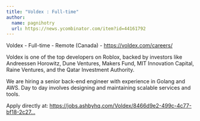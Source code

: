 ```yaml
---
title: "Voldex : Full-time"
author:
  name: pagnihotry
  url: https://news.ycombinator.com/item?id=44161792
---
```

Voldex - Full-time - Remote (Canada) - <a href="https:&#x2F;&#x2F;voldex.com&#x2F;careers&#x2F;" rel="nofollow">https:&#x2F;&#x2F;voldex.com&#x2F;careers&#x2F;</a>

Voldex is one of the top developers on Roblox, backed by investors like Andreessen Horowitz, Dune Ventures, Makers Fund, MIT Innovation Capital, Raine Ventures, and the Qatar Investment Authority.

We are hiring a senior back-end engineer with experience in Golang and AWS. Day to day involves designing and maintaining scalable services and tools.

Apply directly at: <a href="https:&#x2F;&#x2F;jobs.ashbyhq.com&#x2F;Voldex&#x2F;8466d9e2-499c-4c77-bf18-2c27729e5601" rel="nofollow">https:&#x2F;&#x2F;jobs.ashbyhq.com&#x2F;Voldex&#x2F;8466d9e2-499c-4c77-bf18-2c27...</a>
<JobApplication />

